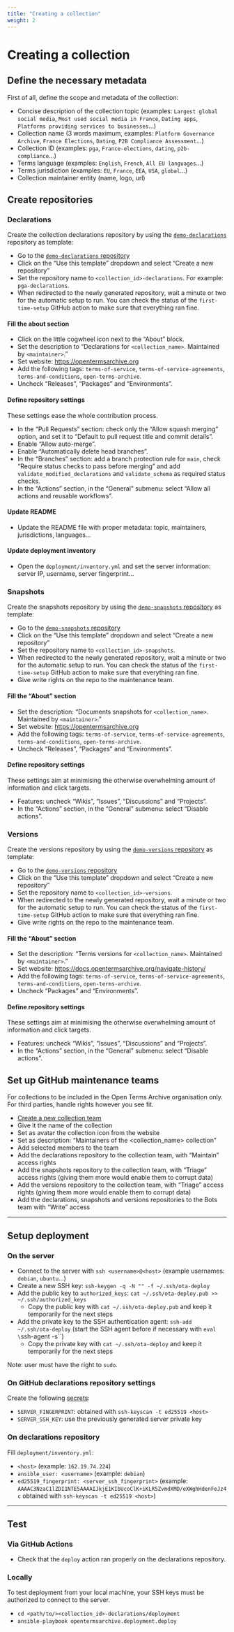 ```yaml
---
title: "Creating a collection"
weight: 2
---
```


# Creating a collection

## Define the necessary metadata

First of all, define the scope and metadata of the collection:
- Concise description of the collection topic (examples: `Largest global social media`, `Most used social media in France`, `Dating apps`, `Platforms providing services to businesses`…)
- Collection name (3 words maximum, examples: `Platform Governance Archive`, `France Élections`, `Dating`, `P2B Compliance Assessment`…)
- Collection ID (examples: `pga`, `France-elections`, `dating`, `p2b-compliance`…)
- Terms language (examples: `English`, `French`, `All EU languages`…)
- Terms jurisdiction (examples: `EU`, `France`, `EEA`, `USA`, `global`…)
- Collection maintainer entity (name, logo, url)

## Create repositories

### Declarations

Create the collection declarations repository by using the [`demo-declarations`](https://github.com/OpenTermsArchive/demo-declarations) repository as template:
- Go to the [`demo-declarations` repository](https://github.com/OpenTermsArchive/demo-declarations)
- Click on the “Use this template” dropdown and select “Create a new repository”
 - Set the repository name to `<collection_id>-declarations`. For example: `pga-declarations`.
- When redirected to the newly generated repository, wait a minute or two for the automatic setup to run. You can check the status of the `first-time-setup` GitHub action to make sure that everything ran fine.

#### Fill the about section

- Click on the little cogwheel icon next to the “About” block.
- Set the description to “Declarations for `<collection_name>`. Maintained by `<maintainer>`.”
- Set website: https://opentermsarchive.org
- Add the following tags: `terms-of-service`, `terms-of-service-agreements`, `terms-and-conditions`, `open-terms-archive`.
- Uncheck “Releases”, “Packages” and “Environments”.

#### Define repository settings

These settings ease the whole contribution process.

- In the “Pull Requests” section: check only the “Allow squash merging” option, and set it to “Default to pull request title and commit details”.
- Enable “Allow auto-merge”.
- Enable “Automatically delete head branches”.
- In the “Branches” section: add a branch protection rule for `main`, check “Require status checks to pass before merging” and add `validate_modified_declarations` and `validate_schema` as required status checks.
- In the “Actions” section, in the “General” submenu: select “Allow all actions and reusable workflows”.

#### Update README

- Update the README file with proper metadata: topic, maintainers, jurisdictions, languages…

#### Update deployment inventory

- Open the `deployment/inventory.yml` and set the server information: server IP, username, server fingerprint…

### Snapshots

Create the snapshots repository by using the [`demo-snapshots` repository](https://github.com/OpenTermsArchive/demo-snapshots) as template:
- Go to the [`demo-snapshots` repository](https://github.com/OpenTermsArchive/demo-snapshots)
- Click on the “Use this template” dropdown and select “Create a new repository”
- Set the repository name to `<collection_id>-snapshots`.
- When redirected to the newly generated repository, wait a minute or two for the automatic setup to run. You can check the status of the `first-time-setup` GitHub action to make sure that everything ran fine.
- Give write rights on the repo to the maintenance team.

#### Fill the “About” section

- Set the description: “Documents snapshots for `<collection_name>`. Maintained by `<maintainer>`.”
- Set website: https://opentermsarchive.org
- Add the following tags: `terms-of-service`, `terms-of-service-agreements`, `terms-and-conditions`, `open-terms-archive`.
- Uncheck “Releases”, “Packages” and “Environments”.

#### Define repository settings

These settings aim at minimising the otherwise overwhelming amount of information and click targets.

- Features: uncheck “Wikis”, “Issues”, “Discussions” and “Projects”.
- In the “Actions” section, in the “General” submenu: select “Disable actions”.

### Versions

Create the versions repository by using the [`demo-versions` repository](https://github.com/OpenTermsArchive/demo-versions) as template:
- Go to the [`demo-versions` repository](https://github.com/OpenTermsArchive/demo-versions)
- Click on the “Use this template” dropdown and select “Create a new repository”
- Set the repository name to `<collection_id>-versions`.
- When redirected to the newly generated repository, wait a minute or two for the automatic setup to run. You can check the status of the `first-time-setup` GitHub action to make sure that everything ran fine.
- Give write rights on the repo to the maintenance team.

#### Fill the “About” section

- Set the description: “Terms versions for `<collection_name>`. Maintained by `<maintainer>`.”
- Set website: https://docs.opentermsarchive.org/navigate-history/
- Add the following tags: `terms-of-service`, `terms-of-service-agreements`, `terms-and-conditions`, `open-terms-archive`.
- Uncheck “Packages” and “Environments”.

#### Define repository settings

These settings aim at minimising the otherwise overwhelming amount of information and click targets.

- Features: uncheck “Wikis”, “Issues”, “Discussions” and “Projects”.
- In the “Actions” section, in the “General” submenu: select “Disable actions”.

## Set up GitHub maintenance teams

For collections to be included in the Open Terms Archive organisation only. For third parties, handle rights however you see fit.

- [Create a new collection team](https://github.com/orgs/OpenTermsArchive/new-team)
- Give it the name of the collection
- Set as avatar the collection icon from the website
- Set as description: “Maintainers of the <collection_name> collection”
- Add selected members to the team
- Add the declarations repository to the collection team, with “Maintain” access rights
- Add the snapshots repository to the collection team, with “Triage” access rights (giving them more would enable them to corrupt data)
- Add the versions repository to the collection team, with “Triage” access rights (giving them more would enable them to corrupt data)
- Add the declarations, snapshots and versions repositories to the Bots team with “Write” access

- - -

## Setup deployment

### On the server

- Connect to the server with `ssh <username>@<host>` (example usernames: `debian`, `ubuntu`…)
- Create a new SSH key: `ssh-keygen -q -N "" -f ~/.ssh/ota-deploy`
- Add the public key to `authorized_keys`: `cat ~/.ssh/ota-deploy.pub >> ~/.ssh/authorized_keys`
	- Copy the public key with `cat ~/.ssh/ota-deploy.pub` and keep it temporarily for the next steps
- Add the private key to the SSH authentication agent: `ssh-add ~/.ssh/ota-deploy` (start the SSH agent before if necessary with `eval \`ssh-agent -s\``)
	- Copy the private key with `cat ~/.ssh/ota-deploy` and keep it temporarily for the next steps

Note: user must have the right to `sudo`.

### On GitHub declarations repository settings

Create the following [secrets](https://docs.github.com/en/actions/security-guides/encrypted-secrets#creating-encrypted-secrets-for-a-repository):

- `SERVER_FINGERPRINT`: obtained with `ssh-keyscan -t ed25519 <host>`
- `SERVER_SSH_KEY`: use the previously generated server private key

### On declarations repository

Fill `deployment/inventory.yml`:

- `<host>` (example: `162.19.74.224`)
- `ansible_user: <username>` (example: `debian`)
- `ed25519_fingerprint: <server_ssh_fingerprint>` (example: `AAAAC3NzaC1lZDI1NTE5AAAAIJkjE1KIbUcoClK+iKLR5ZvmdXMD/eXWghHdenFeJz4c` obtained with `ssh-keyscan -t ed25519 <host>`)

- - -

## Test

### Via GitHub Actions

- Check that the `deploy` action ran properly on the declarations repository.

### Locally

To test deployment from your local machine, your SSH keys must be authorized to connect to the server.

- `cd <path/to/><collection_id>-declarations/deployment`
- `ansible-playbook opentermsarchive.deployment.deploy`
